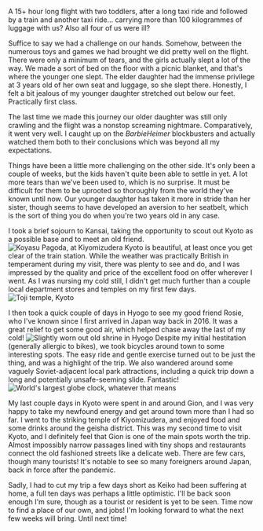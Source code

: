 A 15+ hour long flight with two toddlers, after a long taxi ride and followed by a train and another taxi ride... carrying more than 100 kilogrammes of luggage with us? Also all four of us were ill?

Suffice to say we had a challenge on our hands. Somehow, between the numerous toys and games we had brought we did pretty well on the flight. There were only a minimum of tears, and the girls actually slept a lot of the way. We made a sort of bed on the floor with a picnic blanket, and that's where the younger one slept. The elder daughter had the immense privilege at 3 years old of her own seat and luggage, so she slept there. Honestly, I felt a bit jealous of my younger daughter stretched out below our feet. Practically first class.

The last time we made this journey our older daughter was still only crawling and the flight was a nonstop screaming nightmare. Comparatively, it went very well. I caught up on the *BarbieHeimer* blockbusters and actually watched them both to their conclusions which was beyond all my expectations.

Things have been a little more challenging on the other side. It's only been a couple of weeks, but the kids haven't quite been able to settle in yet. A lot more tears than we've been used to, which is no surprise. It must be difficult for them to be uprooted so thoroughly from the world they've known until now. Our younger daughter has taken it more in stride than her sister, though seems to have developed an aversion to her seatbelt, which is the sort of thing you do when you're two years old in any case.


I took a brief sojourn to Kansai, taking the opportunity to scout out Kyoto as a possible base and to meet an old friend. ![Koyasu Pagoda, at Kiyomizudera](https://res.cloudinary.com/dp4o37ckj/image/upload/q_auto,f_auto/c_limit,w_auto:1000,dpr_auto/kyoto/iwmfke.jpg "Koyasu Pagoda, at Kiyomizudera") Kyoto is beautiful, at least once you get clear of the train station. While the weather was practically British in temperament during my visit, there was plenty to see and do, and I was impressed by the quality and price of the excellent food on offer wherever I went. As I was nursing my cold still, I didn't get much further than a couple local department stores and temples on my first few days. ![Toji temple, Kyoto](https://res.cloudinary.com/dp4o37ckj/image/upload/q_auto,f_auto/c_limit,w_auto:1000,dpr_auto/kyoto/DSC2719jx0ryu.jpg "Toji temple, Kyoto")

I then took a quick couple of days in Hyogo to see my good friend Rosie, who I've known since I first arrived in Japan way back in 2016. It was a great relief to get some good air, which helped chase away the last of my cold! ![Slightly worn out old shrine in Hyogo](https://res.cloudinary.com/dp4o37ckj/image/upload/q_auto,f_auto/c_limit,w_auto:1000,dpr_auto/kyoto/DSC2740jbxr34.jpg "Slightly worn out old shrine in Hyogo")
Despite my initial hestitation (generally allergic to bikes), we took bicycles around town to some interesting spots. The easy ride and gentle exercise turned out to be just the thing, and was a highlight of the trip. We also wandered around some vaguely Soviet-adjacent local park attractions, including a quick trip down a long and potentially unsafe-seeming slide. Fantastic!
![World's largest globe clock, whatever that means](https://res.cloudinary.com/dp4o37ckj/image/upload/q_auto,f_auto/c_limit,w_auto:1000,dpr_auto/kyoto/DSC2736x3qg5s.jpg "World's largest globe clock, whatever that means")

My last couple days in Kyoto were spent in and around Gion, and I was very happy to take my newfound energy and get around town more than I had so far. I went to the striking temple of Kiyomizudera, and enjoyed food and some drinks around the geisha district. This was my second time to visit Kyoto, and I definitely feel that Gion is one of the main spots worth the trip. Almost impossibly narrow passages lined with tiny shops and restaurants connect the old fashioned streets like a delicate web. There are few cars, though many tourists! It's notable to see so many foreigners around Japan, back in force after the pandemic.

Sadly, I had to cut my trip a few days short as Keiko had been suffering at home, a full ten days was perhaps a little optimistic. I'll be back soon enough I'm sure, though as a tourist or resident is yet to be seen. Time now to find a place of our own, and jobs! I'm looking forward to what the next few weeks will bring. Until next time!